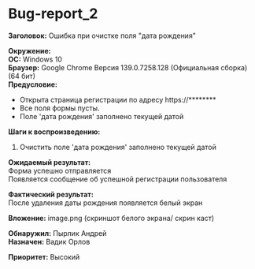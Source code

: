 # Bug-report_2

**Заголовок:** Ошибка при очистке поля "дата рождения"  

**Окружение:**  
**ОС:** Windows 10  
**Браузер:** Google Chrome Версия 139.0.7258.128 (Официальная сборка) (64 бит)  
**Предусловие:** 
- Открыта страница регистрации по адресу https://********   
- Все поля формы пусты.  
- Поле 'дата рождения' заполнено текущей датой  

**Шаги к воспроизведению:**  

1. Очистить поле 'дата рождения' заполнено текущей датой  

**Ожидаемый результат:**  
Форма успешно отправляется  
Появляется сообщение об успешной регистрации пользователя  

**Фактический результат:**  
После  удаления даты рождения появляется белый экран  

**Вложение:** image.png (скриншот белого экрана/ скрин каст)  

**Обнаружил:** Пырлик Андрей  
**Назначен:** Вадик Орлов  

**Приоритет:** Высокий

